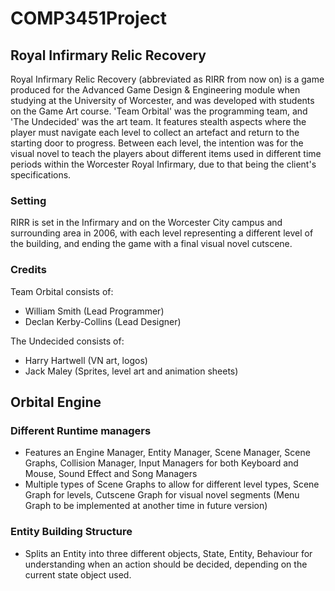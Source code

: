 # COMP3451Project

## Royal Infirmary Relic Recovery

Royal Infirmary Relic Recovery (abbreviated as RIRR from now on) is a game produced for the Advanced Game Design & Engineering module when studying at the University of Worcester, and was developed with students on the Game Art course. 'Team Orbital' was the programming team, and 'The Undecided' was the art team. It features stealth aspects where the player must navigate each level to collect an artefact and return to the starting door to progress. Between each level, the intention was for the visual novel to teach the players about different items used in different time periods within the Worcester Royal Infirmary, due to that being the client's specifications.

### Setting
RIRR is set in the Infirmary and on the Worcester City campus and surrounding area in 2006, with each level representing a different level of the building, and ending the game with a final visual novel cutscene.

### Credits

Team Orbital consists of:
- William Smith (Lead Programmer)
- Declan Kerby-Collins (Lead Designer)

The Undecided consists of:
- Harry Hartwell (VN art, logos)
- Jack Maley (Sprites, level art and animation sheets)

## Orbital Engine
### Different Runtime managers
- Features an Engine Manager, Entity Manager, Scene Manager, Scene Graphs, Collision Manager, Input Managers for both Keyboard and Mouse, Sound Effect and Song Managers
- Multiple types of Scene Graphs to allow for different level types, Scene Graph for levels, Cutscene Graph for visual novel segments (Menu Graph to be implemented at another time in future version)
### Entity Building Structure
- Splits an Entity into three different objects, State, Entity, Behaviour for understanding when an action should be decided, depending on the current state object used.

